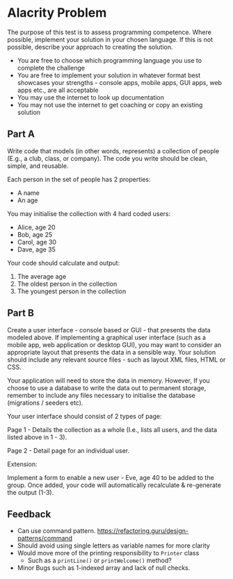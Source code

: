 # Alacrity Problem

The purpose of this test is to assess programming competence. Where possible, implement your solution in your chosen language. If this is not possible, describe your approach to creating the solution.

- You are free to choose which programming language you use to complete the challenge
- You are free to implement your solution in whatever format best showcases your strengths - console apps, mobile apps, GUI apps, web apps etc., are all acceptable
- You may use the internet to look up documentation
- You may not use the internet to get coaching or copy an existing solution

## Part A

Write code that models (in other words, represents) a collection of people (E.g., a club, class, or company). The code you write should be clean, simple, and reusable.

Each person in the set of people has 2 properties:

- A name
- An age

You may initialise the collection with 4 hard coded users:

- Alice, age 20
- Bob, age 25
- Carol, age 30
- Dave, age 35

Your code should calculate and output:

1. The average age
2. The oldest person in the collection
3. The youngest person in the collection

## Part B

Create a user interface - console based or GUI - that presents the data modeled above. If implementing a graphical user interface (such as a mobile app, web application or desktop GUI), you may want to consider an appropriate layout that presents the data in a sensible way. Your solution should include any relevant source files - such as layout XML files, HTML or CSS.

Your application will need to store the data in memory. However, If you choose to use a database to write the data out to permanent storage, remember to include any files necessary to initialise the database (migrations / seeders etc).

Your user interface should consist of 2 types of page:

Page 1 - Details the collection as a whole (I.e., lists all users, and the data listed above in 1 - 3).

Page 2 - Detail page for an individual user.

Extension:

Implement a form to enable a new user - Eve, age 40 to be added to the group. Once added, your code will automatically recalculate & re-generate the output (1-3).

## Feedback

- Can use command pattern. <https://refactoring.guru/design-patterns/command>
- Should avoid using single letters as variable names for more clarity
- Would move more of the printing responsibility to `Printer` class
	- Such as a `printLine()` or `printWelcome()` method?
- Minor Bugs such as 1-indexed array and lack of null checks.